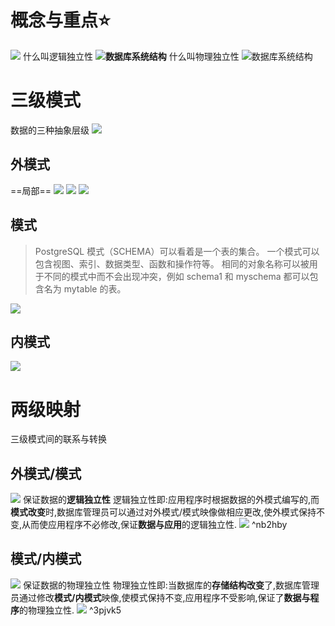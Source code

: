 # 概念与重点⭐
![](Attachments/capture-2022-05-24-19-07-05.jpg)
什么叫逻辑独立性
**![数据库系统结构](数据库系统结构.md#^nb2hby)**
什么叫物理独立性
![数据库系统结构](数据库系统结构.md#^3pjvk5)
# 三级模式
数据的三种抽象层级
![](Attachments/capture-2022-05-24-19-07-43.jpg)

## 外模式
==局部==
![](Attachments/Pasted%20image%2020220526003516.png)
![](Attachments/Pasted%20image%2020220526003635.png)
![](Attachments/Pasted%20image%2020220526003820.png)
## 模式
> PostgreSQL 模式（SCHEMA）可以看着是一个表的集合。
> 一个模式可以包含视图、索引、数据类型、函数和操作符等。
> 相同的对象名称可以被用于不同的模式中而不会出现冲突，例如 schema1 和 myschema 都可以包含名为 mytable 的表。

![](Attachments/Pasted%20image%2020220526003502.png)

## 内模式
![](Attachments/Pasted%20image%2020220526003834.png)
# 两级映射
三级模式间的联系与转换
## 外模式/模式
![](Attachments/Pasted%20image%2020220526004009.png)
保证数据的**逻辑独立性**
逻辑独立性即:应用程序时根据数据的外模式编写的,而**模式改变**时,数据库管理员可以通过对外模式/模式映像做相应更改,使外模式保持不变,从而使应用程序不必修改,保证**数据与应用**的逻辑独立性.
![](Attachments/capture-2022-05-24-19-17-30.jpg)  ^nb2hby

## 模式/内模式
![](Attachments/Pasted%20image%2020220526004024.png)
保证数据的物理独立性
物理独立性即:当数据库的**存储结构改变**了,数据库管理员通过修改**模式/内模式**映像,使模式保持不变,应用程序不受影响,保证了**数据与程序**的物理独立性.
![](Attachments/capture-2022-05-24-19-18-01.jpg) ^3pjvk5
